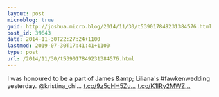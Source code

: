 ```yaml
---
layout: post
microblog: true
guid: http://joshua.micro.blog/2014/11/30/t539017849231384576.html
post_id: 39643
date: 2014-11-30T22:27:24+1100
lastmod: 2019-07-30T17:41:41+1100
type: post
url: /2014/11/30/t539017849231384576.html
---
```

I was honoured to be a part of James &amp;amp; Liliana's #fawkenwedding yesterday. @kristina_chi... [t.co/9z5cHH5Zu...](http://t.co/9z5cHH5Zux) [t.co/K1IRy2MWZ...](http://t.co/K1IRy2MWZM)
